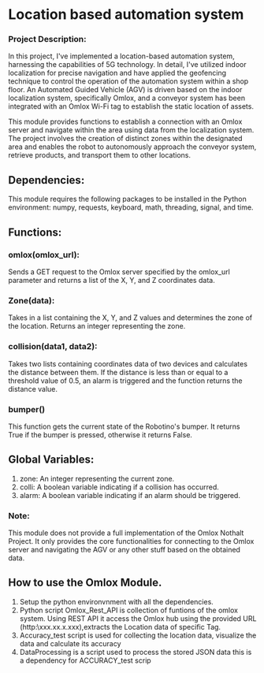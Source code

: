 # Location based automation system 

### Project Description:
In this project, I've implemented a location-based automation system, harnessing the capabilities of 5G technology. In detail, I've utilized indoor localization for precise navigation and have applied the geofencing technique to control the operation of the automation system within a shop floor. An Automated Guided Vehicle (AGV) is driven based on the indoor localization system, specifically Omlox, and a conveyor system has been integrated with an Omlox Wi-Fi tag to establish the static location of assets.

This module provides functions to establish a connection with an Omlox server and navigate within the area using data from the localization system. The project involves the creation of distinct zones within the designated area and enables the robot to autonomously approach the conveyor system, retrieve products, and transport them to other locations.

## Dependencies:
This module requires the following packages to be installed in the Python environment: numpy, requests, keyboard, math, threading, signal, and time.

## Functions:

### omlox(omlox_url): 
Sends a GET request to the Omlox server specified by the omlox_url parameter and returns a list of the X, Y, and Z coordinates data.

### Zone(data): 
Takes in a list containing the X, Y, and Z values and determines the zone of the location. Returns an integer representing the zone.

### collision(data1, data2): 
Takes two lists containing coordinates data of two devices and calculates the distance between them. If the distance is less than or equal to a threshold value of 0.5, an alarm is triggered and the function returns the distance value.

### bumper()
This function gets the current state of the Robotino's bumper. It returns True if the bumper is pressed, otherwise it returns False.


## Global Variables:

1. zone: An integer representing the current zone.
2. colli: A boolean variable indicating if a collision has occurred.
3. alarm: A boolean variable indicating if an alarm should be triggered.

### Note:
This module does not provide a full implementation of the Omlox Nothalt Project. It only provides the core functionalities for connecting to the Omlox server and navigating the AGV or any other stuff based on the obtained data.


## How to use the Omlox Module.
1. Setup the python environvnment with all the dependencies.
2. Python script Omlox_Rest_API is collection of funtions of the omlox system. Using REST API it access the Omlox hub using the provided URL (http:\\xxx.xx.x.xxx),extracts the Location data of specific Tag.
3. Accuracy_test script is used for collecting the location data, visualize the data and calculate its accuracy  
4. DataProcessing is a script used to process the stored JSON data this is a dependency for ACCURACY_test scrip
